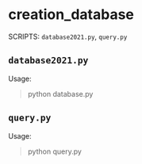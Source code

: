 creation_database
===================================================

SCRIPTS: `database2021.py`, `query.py`

`database2021.py`
-------

Usage: 
>python database.py

`query.py`
-------

Usage:
>python query.py